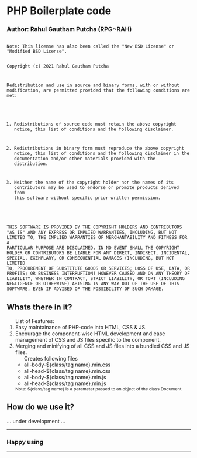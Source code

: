 <h1>PHP Boilerplate code</h1>
<h3>Author: Rahul Gautham Putcha (RPG~RAH)</h3>
<code>
Note: This license has also been called the "New BSD License" or "Modified BSD License".

Copyright (c) 2021 Rahul Gautham Putcha 

Redistribution and use in source and binary forms, with or without modification, are permitted provided that the following conditions are met:

1. Redistributions of source code must retain the above copyright notice, this list of conditions and the following disclaimer.

2. Redistributions in binary form must reproduce the above copyright notice, this list of conditions and the following disclaimer in the documentation and/or other materials provided with the distribution.

3. Neither the name of the copyright holder nor the names of its contributors may be used to endorse or promote products derived from this software without specific prior written permission.

THIS SOFTWARE IS PROVIDED BY THE COPYRIGHT HOLDERS AND CONTRIBUTORS "AS IS" AND ANY EXPRESS OR IMPLIED WARRANTIES, INCLUDING, BUT NOT LIMITED TO, THE IMPLIED WARRANTIES OF MERCHANTABILITY AND FITNESS FOR A PARTICULAR PURPOSE ARE DISCLAIMED. IN NO EVENT SHALL THE COPYRIGHT HOLDER OR CONTRIBUTORS BE LIABLE FOR ANY DIRECT, INDIRECT, INCIDENTAL, SPECIAL, EXEMPLARY, OR CONSEQUENTIAL DAMAGES (INCLUDING, BUT NOT LIMITED TO, PROCUREMENT OF SUBSTITUTE GOODS OR SERVICES; LOSS OF USE, DATA, OR PROFITS; OR BUSINESS INTERRUPTION) HOWEVER CAUSED AND ON ANY THEORY OF LIABILITY, WHETHER IN CONTRACT, STRICT LIABILITY, OR TORT (INCLUDING NEGLIGENCE OR OTHERWISE) ARISING IN ANY WAY OUT OF THE USE OF THIS SOFTWARE, EVEN IF ADVISED OF THE POSSIBILITY OF SUCH DAMAGE.
</code>

<h2>Whats there in it?</h2>
<ol> List of Features:
    <li>Easy maintainance of PHP-code into HTML, CSS & JS.</li>
    <li>Encourage the component-wise HTML development and ease management of CSS and JS files specific to the component.</li>
    <li>
        Merging and minifying of all CSS and JS files into a bundled CSS and JS files.
        <ul> Creates following files
            <li>all-body-${class/tag name}.min.css</li>
            <li>all-head-${class/tag name}.min.css</li>
            <li>all-body-${class/tag name}.min.js</li>
            <li>all-head-${class/tag name}.min.js</li>
        </ul>
        <small>Note: ${class/tag name} is a parameter passed to an object of the class Document.</small>
    </li>
</ol>

<h2>How do we use it?</h2>
<p>
    ... under development ...
</p>

<footer>
    <hr />
    <h3>Happy using</h3>
    <hr />
</footer>